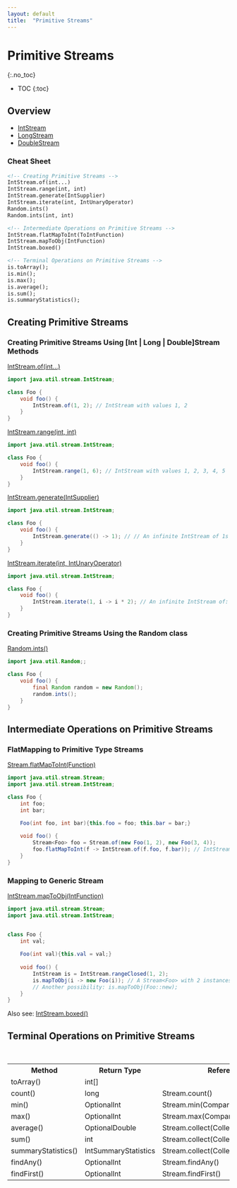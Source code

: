 ```yaml
---
layout: default
title:  "Primitive Streams"
---
```


# Primitive Streams
{:.no_toc}

* TOC
{:toc}

## Overview 
- [IntStream](https://docs.oracle.com/javase/8/docs/api/java/util/stream/IntStream.html)
- [LongStream](https://docs.oracle.com/javase/8/docs/api/java/util/stream/LongStream.html)
- [DoubleStream](https://docs.oracle.com/javase/8/docs/api/java/util/stream/DoubleStream.html)

### Cheat Sheet
```xml 
<!-- Creating Primitive Streams -->
IntStream.of(int...)
IntStream.range(int, int)
IntStream.generate(IntSupplier)
IntStream.iterate(int, IntUnaryOperator)
Random.ints()
Random.ints(int, int)

<!-- Intermediate Operations on Primitive Streams -->
IntStream.flatMapToInt(ToIntFunction)
IntStream.mapToObj(IntFunction)
IntStream.boxed()

<!-- Terminal Operations on Primitive Streams -->
is.toArray();
is.min();
is.max();
is.average();
is.sum();
is.summaryStatistics();
```

## Creating Primitive Streams
### Creating Primitive Streams Using [Int | Long | Double]Stream Methods
[IntStream.of(int...)](https://docs.oracle.com/javase/8/docs/api/java/util/stream/IntStream.html#of-int...-)
```java
import java.util.stream.IntStream;

class Foo {    
    void foo() {
        IntStream.of(1, 2); // IntStream with values 1, 2
    }
}
```

[IntStream.range(int, int)](https://docs.oracle.com/javase/8/docs/api/java/util/stream/IntStream.html#range-int-int-)
```java
import java.util.stream.IntStream;

class Foo {    
    void foo() {
        IntStream.range(1, 6); // IntStream with values 1, 2, 3, 4, 5
    }
}
```

[IntStream.generate(IntSupplier)](https://docs.oracle.com/javase/8/docs/api/java/util/stream/IntStream.html#generate-java.util.function.IntSupplier-)
```java
import java.util.stream.IntStream;

class Foo {    
    void foo() {
        IntStream.generate(() -> 1); // // An infinite IntStream of 1s
    }
}
```

[IntStream.iterate(int, IntUnaryOperator)](https://docs.oracle.com/javase/8/docs/api/java/util/stream/IntStream.html#iterate-int-java.util.function.IntUnaryOperator-)
```java
import java.util.stream.IntStream;

class Foo {    
    void foo() {
        IntStream.iterate(1, i -> i * 2); // An infinite IntStream of: 1, 2, 4, 8, 16...
    }
}
```

### Creating Primitive Streams Using the Random class
[Random.ints()](https://docs.oracle.com/javase/8/docs/api/java/util/Random.html#ints--)
```java
import java.util.Random;;

class Foo {
    void foo() {
        final Random random = new Random();
        random.ints();
    }
}
```

## Intermediate Operations on Primitive Streams
### FlatMapping to Primitive Type Streams
[Stream.flatMapToInt(Function)](https://docs.oracle.com/javase/8/docs/api/java/util/stream/Stream.html#flatMapToInt-java.util.function.Function-)
```java
import java.util.stream.Stream;
import java.util.stream.IntStream;

class Foo {    
    int foo;
    int bar;
    
    Foo(int foo, int bar){this.foo = foo; this.bar = bar;}

    void foo() {
        Stream<Foo> foo = Stream.of(new Foo(1, 2), new Foo(3, 4));
        foo.flatMapToInt(f -> IntStream.of(f.foo, f.bar)); // IntStream with values: 1, 2, 3, 4
    }
}
```

### Mapping to Generic Stream
[IntStream.mapToObj(IntFunction)](https://docs.oracle.com/javase/8/docs/api/java/util/stream/IntStream.html#mapToObj-java.util.function.IntFunction-)
```java
import java.util.stream.Stream;
import java.util.stream.IntStream;


class Foo {
    int val;
    
    Foo(int val){this.val = val;}
    
    void foo() {
        IntStream is = IntStream.rangeClosed(1, 2);
        is.mapToObj(i -> new Foo(i)); // A Stream<Foo> with 2 instances: Foo[1] and Foo[2]
        // Another possibility: is.mapToObj(Foo::new);
    }
}
```
Also see: [IntStream.boxed()](https://docs.oracle.com/javase/8/docs/api/java/util/stream/IntStream.html#boxed--)
## Terminal Operations on Primitive Streams
<br />
<table>
<tr><th>Method</th><th>Return Type</th><th>Reference Stream Equivalent</th></tr>
<tr><td>toArray()</td><td>int[]</td><td></td></tr>
<tr><td>count()</td><td>long</td><td>Stream.count()</td></tr>
<tr><td>min()</td><td>OptionalInt</td><td>Stream.min(Comparator)</td></tr>
<tr><td>max()</td><td>OptionalInt</td><td>Stream.max(Comparator)</td></tr>
<tr><td>average()</td><td>OptionalDouble</td><td>Stream.collect(Collectors.averagingInt(ToIntFunction))</td></tr>
<tr><td>sum()</td><td>int</td><td>Stream.collect(Collectors.summingInt(ToIntFunction))</td></tr>
<tr><td>summaryStatistics()</td><td>IntSummaryStatistics</td><td>Stream.collect(Collectors.summarizingInt(ToIntFunction))</td></tr>
<tr><td>findAny()</td><td>OptionalInt</td><td>Stream.findAny()</td></tr>
<tr><td>findFirst()</td><td>OptionalInt</td><td>Stream.findFirst()</td></tr>
</table>